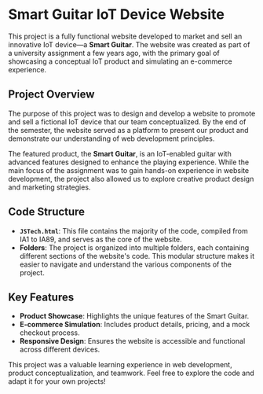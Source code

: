# Smart Guitar IoT Device Website

This project is a fully functional website developed to market and sell an innovative IoT device—a **Smart Guitar**. The website was created as part of a university assignment a few years ago, with the primary goal of showcasing a conceptual IoT product and simulating an e-commerce experience.

## Project Overview

The purpose of this project was to design and develop a website to promote and sell a fictional IoT device that our team conceptualized. By the end of the semester, the website served as a platform to present our product and demonstrate our understanding of web development principles. 

The featured product, the **Smart Guitar**, is an IoT-enabled guitar with advanced features designed to enhance the playing experience. While the main focus of the assignment was to gain hands-on experience in website development, the project also allowed us to explore creative product design and marketing strategies.

## Code Structure

- **`JSTech.html`**: This file contains the majority of the code, compiled from IA1 to IA89, and serves as the core of the website.
- **Folders**: The project is organized into multiple folders, each containing different sections of the website's code. This modular structure makes it easier to navigate and understand the various components of the project.

## Key Features

- **Product Showcase**: Highlights the unique features of the Smart Guitar.
- **E-commerce Simulation**: Includes product details, pricing, and a mock checkout process.
- **Responsive Design**: Ensures the website is accessible and functional across different devices.

This project was a valuable learning experience in web development, product conceptualization, and teamwork. Feel free to explore the code and adapt it for your own projects!
